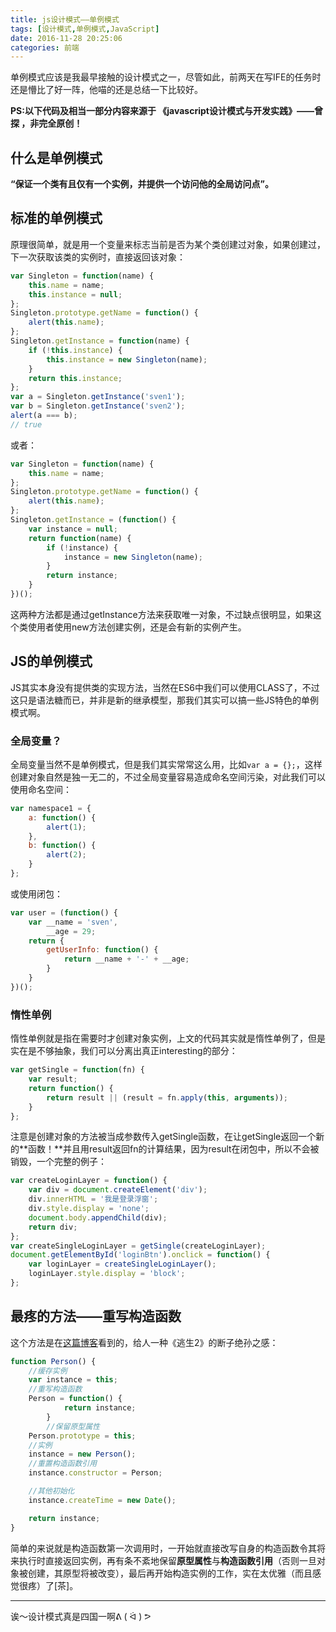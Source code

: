 ```yaml
---
title: js设计模式——单例模式
tags: [设计模式,单例模式,JavaScript]
date: 2016-11-28 20:25:06
categories: 前端
---
```


单例模式应该是我最早接触的设计模式之一，尽管如此，前两天在写IFE的任务时还是懵比了好一阵，他喵的还是总结一下比较好。

**PS:以下代码及相当一部分内容来源于 《javascript设计模式与开发实践》——曾探  ，非完全原创！**

## 什么是单例模式

**“保证一个类有且仅有一个实例，并提供一个访问他的全局访问点”。**

## 标准的单例模式

原理很简单，就是用一个变量来标志当前是否为某个类创建过对象，如果创建过，下一次获取该类的实例时，直接返回该对象：

```javascript
var Singleton = function(name) {
    this.name = name;
    this.instance = null;
};
Singleton.prototype.getName = function() {
    alert(this.name);
};
Singleton.getInstance = function(name) {
    if (!this.instance) {
        this.instance = new Singleton(name);
    }
    return this.instance;
};
var a = Singleton.getInstance('sven1');
var b = Singleton.getInstance('sven2');
alert(a === b);
// true
```
或者：

```javascript
var Singleton = function(name) {
    this.name = name;
};
Singleton.prototype.getName = function() {
    alert(this.name);
};
Singleton.getInstance = (function() {
    var instance = null;
    return function(name) {
        if (!instance) {
            instance = new Singleton(name);
        }
        return instance;
    }
})();
```

这两种方法都是通过getInstance方法来获取唯一对象，不过缺点很明显，如果这个类使用者使用new方法创建实例，还是会有新的实例产生。

## JS的单例模式

JS其实本身没有提供类的实现方法，当然在ES6中我们可以使用CLASS了，不过这只是语法糖而已，并非是新的继承模型，那我们其实可以搞一些JS特色的单例模式啊。

### 全局变量？

全局变量当然不是单例模式，但是我们其实常常这么用，比如`var a = {};`，这样创建对象自然是独一无二的，不过全局变量容易造成命名空间污染，对此我们可以使用命名空间：

```javascript
var namespace1 = {
    a: function() {
        alert(1);
    },
    b: function() {
        alert(2);
    }
};
```

或使用闭包：

```javascript
var user = (function() {
    var __name = 'sven',
        __age = 29;
    return {
        getUserInfo: function() {
            return __name + '-' + __age;
        }
    }
})();
```

### 惰性单例

惰性单例就是指在需要时才创建对象实例，上文的代码其实就是惰性单例了，但是实在是不够抽象，我们可以分离出真正interesting的部分：

```javascript
var getSingle = function(fn) {
    var result;
    return function() {
        return result || (result = fn.apply(this, arguments));
    }
};
```

注意是创建对象的方法被当成参数传入getSingle函数，在让getSingle返回一个新的**函数！**并且用result返回fn的计算结果，因为result在闭包中，所以不会被销毁，一个完整的例子：

```javascript
var createLoginLayer = function() {
    var div = document.createElement('div');
    div.innerHTML = '我是登录浮窗';
    div.style.display = 'none';
    document.body.appendChild(div);
    return div;
};
var createSingleLoginLayer = getSingle(createLoginLayer);
document.getElementById('loginBtn').onclick = function() {
    var loginLayer = createSingleLoginLayer();
    loginLayer.style.display = 'block';
};
```

## 最疼的方法——重写构造函数

这个方法是在[这篇博客](https://cnodejs.org/topic/520dc59899f5db772c01ce1f)看到的，给人一种《逃生2》的断子绝孙之感：

```javascript
function Person() {
    //缓存实例 
    var instance = this;
    //重写构造函数 
    Person = function() {
            return instance;
        }
        //保留原型属性 
    Person.prototype = this;
    //实例 
    instance = new Person();
    //重置构造函数引用 
    instance.constructor = Person;

    //其他初始化 
    instance.createTime = new Date();

    return instance;
}
```

简单的来说就是构造函数第一次调用时，一开始就直接改写自身的构造函数令其将来执行时直接返回实例，再有条不紊地保留**原型属性**与**构造函数引用**（否则一旦对象被创建，其原型将被改变），最后再开始构造实例的工作，实在太优雅（而且感觉很疼）了[茶]。

--------------------

诶～设计模式真是四国一啊ᕕ ( ᐛ ) ᕗ
